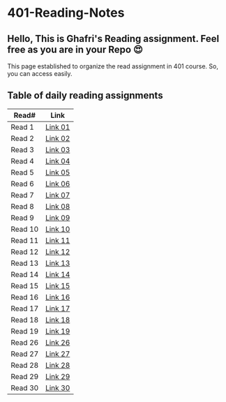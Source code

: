 # 401-Reading-Notes

## Hello, This is Ghafri's Reading assignment. Feel free as you are in your Repo :heart_eyes: <br>
This page established to organize the read assignment in 401 course. So, you can access easily.

## Table of daily reading assignments

Read# | Link
---------|---------
Read 1   |[Link 01](https://mohammedghafri.github.io/401-reading-notes/class01)
Read 2   |[Link 02](https://mohammedghafri.github.io/401-reading-notes/class02)
Read 3   |[Link 03](https://mohammedghafri.github.io/401-reading-notes/class03)
Read 4   |[Link 04](https://mohammedghafri.github.io/401-reading-notes/class04)
Read 5   |[Link 05](https://mohammedghafri.github.io/401-reading-notes/class05)
Read 6   |[Link 06](https://mohammedghafri.github.io/401-reading-notes/class06)
Read 7   |[Link 07](https://mohammedghafri.github.io/401-reading-notes/class07)
Read 8   |[Link 08](https://mohammedghafri.github.io/401-reading-notes/class08)
Read 9   |[Link 09](https://mohammedghafri.github.io/401-reading-notes/class09)
Read 10  |[Link 10](https://mohammedghafri.github.io/401-reading-notes/class10)
Read 11  |[Link 11](https://mohammedghafri.github.io/401-reading-notes/class11)
Read 12  |[Link 12](https://mohammedghafri.github.io/401-reading-notes/class12)
Read 13  |[Link 13](https://mohammedghafri.github.io/401-reading-notes/class13)
Read 14  |[Link 14](https://mohammedghafri.github.io/401-reading-notes/class14)
Read 15  |[Link 15](https://mohammedghafri.github.io/401-reading-notes/class15)
Read 16  |[Link 16](https://mohammedghafri.github.io/401-reading-notes/class16)
Read 17  |[Link 17](https://mohammedghafri.github.io/401-reading-notes/class17)
Read 18  |[Link 18](https://mohammedghafri.github.io/401-reading-notes/class18)
Read 19  |[Link 19](https://mohammedghafri.github.io/401-reading-notes/class19)
Read 26  |[Link 26](https://mohammedghafri.github.io/401-reading-notes/class26)
Read 27  |[Link 27](https://mohammedghafri.github.io/401-reading-notes/class27)
Read 28  |[Link 28](https://mohammedghafri.github.io/401-reading-notes/class28)
Read 29  |[Link 29](https://mohammedghafri.github.io/401-reading-notes/class29)
Read 30  |[Link 30](https://mohammedghafri.github.io/401-reading-notes/class30)



